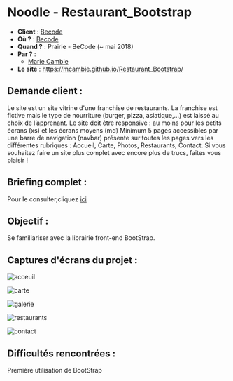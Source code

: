 # Noodle - Restaurant_Bootstrap

- **Client** : [Becode](https://github.com/becodeorg/)
- **Où ?** : [Becode](https://github.com/becodeorg/)
- **Quand ?** :  Prairie - BeCode (~ mai 2018)
- **Par ?** : 
    - [Marie Cambie](https://github.com/MCambie) 
- **Le site** :  https://mcambie.github.io/Restaurant_Bootstrap/

## Demande client : 
Le site est un site vitrine d'une franchise de restaurants. La franchise est fictive mais le type de nourriture (burger, pizza, asiatique,...) est laissé au choix de l’apprenant.
Le site doit être responsive : au moins pour les petits écrans (xs) et les écrans moyens (md)
Minimum 5 pages accessibles par une barre de navigation (navbar) présente sur toutes les pages vers les différentes rubriques : Accueil, Carte, Photos, Restaurants, Contact. Si vous souhaitez faire un site plus complet avec encore plus de trucs, faites vous plaisir !       

## Briefing complet : 
Pour le consulter,cliquez [ici](https://github.com/becodeorg/Johnson2/tree/master/projets/Restaurant_Bootstrap)

## Objectif : 
Se familiariser avec la librairie front-end BootStrap.

## Captures d'écrans du projet  :
![acceuil]()

![carte]()

![galerie]()

![restaurants]()

![contact]()

## Difficultés rencontrées :

Première utilisation de BootStrap
